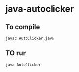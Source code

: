 # java-autoclicker

## To compile

```
javac AutoClicker.java
```

## TO run 

```
java AutoClicker
```
